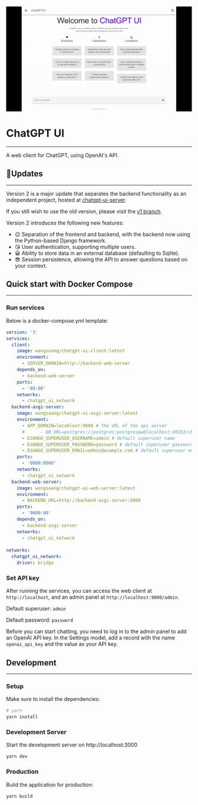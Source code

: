<p align="center">
  <img alt="demo" src="./demos/demo.gif?v=1">
</p>

# ChatGPT UI

---

A web client for ChatGPT, using OpenAI's API.

## 📢Updates

---

Version 2 is a major update that separates the backend functionality as an independent project, hosted at [chatgpt-ui-server](https://github.com/WongSaang/chatgpt-ui-server). 

If you still wish to use the old version, please visit the [v1 branch](https://github.com/WongSaang/chatgpt-ui/tree/v1).

Version 2 introduces the following new features:

- 😉 Separation of the frontend and backend, with the backend now using the Python-based Django framework.
- 😘 User authentication, supporting multiple users.
- 😀 Ability to store data in an external database (defaulting to Sqlite).
- 😎 Session persistence, allowing the API to answer questions based on your context.


## Quick start with Docker Compose

---
### Run services

Below is a docker-compose.yml template:

```yaml
version: '3'
services:
  client:
    image: wongsaang/chatgpt-ui-client:latest
    environment:
      - SERVER_DOMAIN=http://backend-web-server
    depends_on:
      - backend-web-server
    ports:
      - '80:80'
    networks:
      - chatgpt_ui_network
  backend-asgi-server:
    image: wongsaang/chatgpt-ui-asgi-server:latest
    environment:
      - APP_DOMAIN=locahlost:9000 # The URL of the api server
      #      - DB_URL=postgres://postgres:postgrespw@localhost:49153/chatgpt # If this parameter is not set, the built-in Sqlite will be used by default. It should be noted that if you do not connect to an external database, the data will be lost after the container is destroyed.
      - DJANGO_SUPERUSER_USERNAME=admin # default superuser name
      - DJANGO_SUPERUSER_PASSWORD=password # default superuser password
      - DJANGO_SUPERUSER_EMAIL=admin@example.com # default superuser email
    ports:
      - '8000:8000'
    networks:
      - chatgpt_ui_network
  backend-web-server:
    image: wongsaang/chatgpt-ui-web-server:latest
    environment:
      - BACKEND_URL=http://backend-asgi-server:8000
    ports:
      - '9000:80'
    depends_on:
      - backend-asgi-server
    networks:
      - chatgpt_ui_network

networks:
  chatgpt_ui_network:
    driver: bridge
```

### Set API key

After running the services, you can access the web client at `http://localhost`, and an admin panel at `http://localhost:9000/admin`.

Default superuser: `admin`

Default password: `password`

Before you can start chatting, you need to log in to the admin panel to add an OpenAI API key. In the Settings model, add a record with the name `openai_api_key` and the value as your API key.


## Development

---

### Setup

Make sure to install the dependencies:

```bash
# yarn
yarn install
```

### Development Server

Start the development server on http://localhost:3000

```bash
yarn dev
```

### Production

Build the application for production:

```bash
yarn build
```